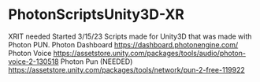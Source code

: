 # PhotonScriptsUnity3D-XR
XRIT needed
Started 3/15/23
Scripts made for Unity3D that was made with Photon PUN.
Photon Dashboard https://dashboard.photonengine.com/
Photon Voice https://assetstore.unity.com/packages/tools/audio/photon-voice-2-130518
Photon Pun (NEEDED) https://assetstore.unity.com/packages/tools/network/pun-2-free-119922
